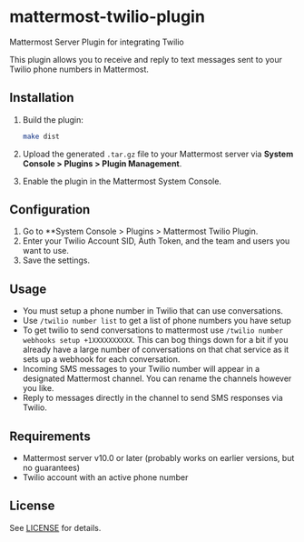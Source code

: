 # mattermost-twilio-plugin
Mattermost Server Plugin for integrating Twilio

This plugin allows you to receive and reply to text messages sent to your Twilio phone numbers in Mattermost. 

## Installation

1. Build the plugin:

    ```bash
    make dist
    ```

2. Upload the generated `.tar.gz` file to your Mattermost server via **System Console > Plugins > Plugin Management**.

3. Enable the plugin in the Mattermost System Console.

## Configuration

1. Go to **System Console > Plugins > Mattermost Twilio Plugin.
2. Enter your Twilio Account SID, Auth Token, and the team and users you want to use.
3. Save the settings.

## Usage

- You must setup a phone number in Twilio that can use conversations.  
- Use `/twilio number list` to get a list of phone numbers you have setup
- To get twilio to send conversations to mattermost use `/twilio number webhooks setup +1XXXXXXXXXX`.  This can bog things down for a bit if you already have a large number of conversations on that chat service as it sets up a webhook for each conversation.
- Incoming SMS messages to your Twilio number will appear in a designated Mattermost channel. You can rename the channels however you like.
- Reply to messages directly in the channel to send SMS responses via Twilio.

## Requirements

- Mattermost server v10.0 or later (probably works on earlier versions, but no guarantees)
- Twilio account with an active phone number

## License

See [LICENSE](LICENSE) for details.
